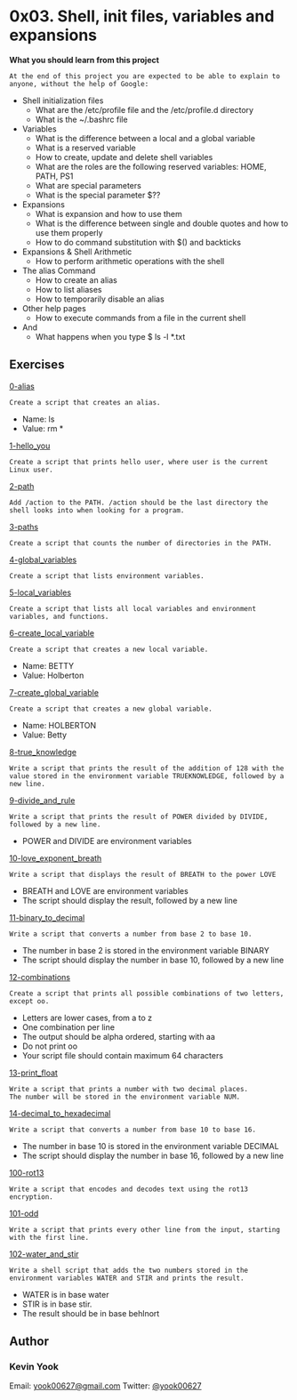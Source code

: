 # 0x03. Shell, init files, variables and expansions

**What you should learn from this project**

    At the end of this project you are expected to be able to explain to anyone, without the help of Google:

* Shell initialization files
  * What are the /etc/profile file and the /etc/profile.d directory
  * What is the ~/.bashrc file
* Variables
  * What is the difference between a local and a global variable
  * What is a reserved variable
  * How to create, update and delete shell variables
  * What are the roles are the following reserved variables: HOME, PATH, PS1
  * What are special parameters
  * What is the special parameter $??
* Expansions
  * What is expansion and how to use them
  * What is the difference between single and double quotes and how to use them properly
  * How to do command substitution with $() and backticks
* Expansions & Shell Arithmetic
  * How to perform arithmetic operations with the shell
* The alias Command
  * How to create an alias
  * How to list aliases
  * How to temporarily disable an alias
* Other help pages 
  * How to execute commands from a file in the current shell
* And
  * What happens when you type $ ls -l *.txt

## Exercises

[0-alias](./0-alias)
```
Create a script that creates an alias.
```
* Name: ls
* Value: rm *

[1-hello_you](./1-hello_you)
```
Create a script that prints hello user, where user is the current Linux user.
```

[2-path](./2-path)
```
Add /action to the PATH. /action should be the last directory the shell looks into when looking for a program.
```

[3-paths](./3-paths)
```
Create a script that counts the number of directories in the PATH.
```

[4-global_variables](./4-global_variables)
```
Create a script that lists environment variables.
```

[5-local_variables](./5-local_variables)
```
Create a script that lists all local variables and environment variables, and functions.
```

[6-create_local_variable](./6-create_local_variable)
```
Create a script that creates a new local variable.
```
* Name: BETTY
* Value: Holberton

[7-create_global_variable](./7-create_global_variable)
```
Create a script that creates a new global variable.
```
* Name: HOLBERTON
* Value: Betty

[8-true_knowledge](./8-true_knowledge)
```
Write a script that prints the result of the addition of 128 with the value stored in the environment variable TRUEKNOWLEDGE, followed by a new line.
```

[9-divide_and_rule](./9-divide_and_rule)
```
Write a script that prints the result of POWER divided by DIVIDE, followed by a new line.
```
* POWER and DIVIDE are environment variables

[10-love_exponent_breath](./10-love_exponent_breath)
```
Write a script that displays the result of BREATH to the power LOVE
```
* BREATH and LOVE are environment variables
* The script should display the result, followed by a new line

[11-binary_to_decimal](./11-binary_to_decimal)
```
Write a script that converts a number from base 2 to base 10.
```
* The number in base 2 is stored in the environment variable BINARY
* The script should display the number in base 10, followed by a new line

[12-combinations](./12-combinations)
```
Create a script that prints all possible combinations of two letters, except oo.
```
* Letters are lower cases, from a to z
* One combination per line
* The output should be alpha ordered, starting with aa
* Do not print oo
* Your script file should contain maximum 64 characters

[13-print_float](./13-print_float)
```
Write a script that prints a number with two decimal places.
The number will be stored in the environment variable NUM.
```

[14-decimal_to_hexadecimal](./14-decimal_to_hexadecimal)
```
Write a script that converts a number from base 10 to base 16.
```
* The number in base 10 is stored in the environment variable DECIMAL
* The script should display the number in base 16, followed by a new line

[100-rot13](./100-rot13)
```
Write a script that encodes and decodes text using the rot13 encryption.
```

[101-odd](./101-odd)
```
Write a script that prints every other line from the input, starting with the first line.
```

[102-water_and_stir](./102-water_and_stir)
```
Write a shell script that adds the two numbers stored in the environment variables WATER and STIR and prints the result.
```
* WATER is in base water
* STIR is in base stir.
* The result should be in base behlnort

## Author
### Kevin Yook 
Email: <yook00627@gmail.com> Twitter: [@yook00627](https://twitter.com/yook00627)
